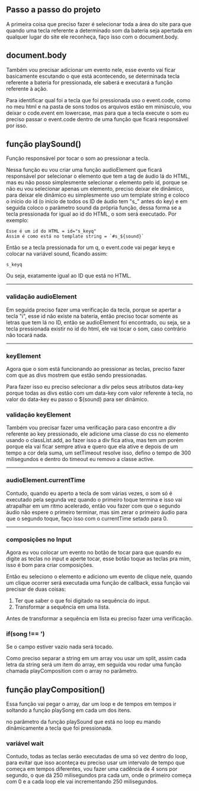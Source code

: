 ## Passo a passo do projeto

A primeira coisa que preciso fazer é selecionar toda a área do site para que quando uma tecla referente a determinado som da bateria seja apertada em qualquer lugar do site ele reconheça, faço isso com o document.body.

## document.body

Também vou precisar adicionar um evento nele, esse evento vai ficar basicamente escutando o que está acontecendo, se determinada tecla referente a bateria for pressionada, ele saberá e executará a função referente à ação.

Para identificar qual foi a tecla que foi pressionada uso o event.code, como no meu html e na pasta de sons todos os arquivos estão em minúsculo, vou deixar o code.event em lowercase, mas para que a tecla execute o som eu preciso passar o event.code dentro de uma função que ficará responsável por isso.

## função playSound()

Função responsável por tocar o som ao pressionar a tecla.

Nessa função eu vou criar uma função audioElement que ficará responsável por selecionar o elemento que tem a tag de áudio lá do HTML, mas eu não posso simplesmente selecionar o elemento pelo id, porque se não eu vou selecionar apenas um elemento, preciso deixar ele dinâmico, para deixar ele dinâmico eu simplesmente uso um template string e coloco o início do id (o início de todos os ID de áudio tem "s\_" antes do key) e em seguida coloco o parãmetro sound da própria função, dessa forma se a tecla pressionada for igual ao id do HTML, o som será executado. Por exemplo:

```
Esse é um id do HTML = id="s_keyq"
Assim é como está no template string = `#s_${sound}`
```

Então se a tecla pressionada for um q, o event.code vai pegar keyq e colocar na variável sound, ficando assim:

```
s_keyq
```

Ou seja, exatamente igual ao ID que está no HTML.

---

### validação audioElement

Em seguida preciso fazer uma verificação da tecla, porque se apertar a tecla "i", esse id não existe na bateria, então preciso tocar somente as letras que tem lá no ID, então se audioElement foi encontrado, ou seja, se a tecla pressionada existir no id do html, ele vai tocar o som, caso contrário não tocará nada.

---

### keyElement

Agora que o som está funcionando ao pressionar as teclas, preciso fazer com que as divs mostrem que estão sendo pressionadas.

Para fazer isso eu preciso selecionar a div pelos seus atributos data-key porque todas as divs estão com um data-key com valor referente à tecla, no valor do data-key eu passo o ${sound} para ser dinâmico.

### validação keyElement

Também vou precisar fazer uma verificação para caso encontre a div referente ao key pressionado, ele adicione uma classe do css no elemento usando o classList.add, ao fazer isso a div fica ativa, mas tem um porém porque ela vai ficar sempre ativa e quero que ela ative e depois de um tempo a cor dela suma, um setTimeout resolve isso, defino o tempo de 300 milisegundos e dentro do timeout eu removo a classe active.

---

### audioElement.currentTime

Contudo, quando eu aperto a tecla de som várias vezes, o som só é executado pela segunda vez quando o primeiro toque termina e isso vai atrapalhar em um ritmo acelerado, então vou fazer com que o segundo áudio não espere o primeiro terminar, mas sim zerar o primeiro áudio para que o segundo toque, faço isso com o currentTime setado para 0.

---

### composições no Input

Agora eu vou colocar um evento no botão de tocar para que quando eu digite as teclas no input e aperte tocar, esse botão toque as teclas pra mim, isso é bom para criar composições.

Então eu seleciono o elemento e adiciono um evento de clique nele, quando um clique ocorrer será executada uma função de callback, essa função vai precisar de duas coisas:

1. Ter que saber o que foi digitado na sequência do input.
2. Transformar a sequência em uma lista.

Antes de transformar a sequência em lista eu preciso fazer uma verificação.

### if(song !== ')

Se o campo estiver vazio nada será tocado.

Como preciso separar a string em um array vou usar um split, assim cada letra da string será um item do array, em seguida
vou rodar uma função chamada playComposition com o array no parâmetro.

## função playComposition()

Essa função vai pegar o array, dar um loop e de tempos em tempos ir soltando a função playSong em cada um dos itens.

no parâmetro da função playSound que está no loop eu mando dinâmicamente a tecla que foi pressionada.

### variável wait

Contudo, todas as teclas serão executadas de uma só vez dentro do loop, para evitar que isso aconteça eu preciso usar um intervalo de tempo que começa em tempos diferentes, vou fazer uma cadência de 4 sons por segundo, o que dá 250 milisegundos pra cada um, onde o primeiro começa com 0 e a cada loop ele vai incrementando 250 milisegundos.
